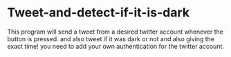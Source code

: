 # Tweet-and-detect-if-it-is-dark

This program will send a tweet from a desired twitter account whenever the button is pressed.
and also tweet if it was dark or not and also giving the exact time! 
you need to add your own authentication for the twitter account. 
